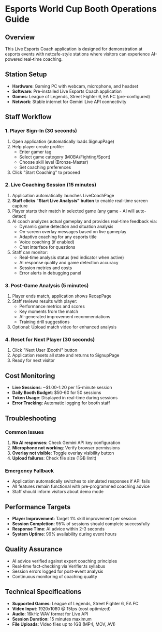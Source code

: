 # Esports World Cup Booth Operations Guide

## Overview
This Live Esports Coach application is designed for demonstration at esports events with netcafe-style stations where visitors can experience AI-powered real-time coaching.

## Station Setup
- **Hardware**: Gaming PC with webcam, microphone, and headset
- **Software**: Pre-installed Live Esports Coach application
- **Games**: League of Legends, Street Fighter 6, EA FC (pre-configured)
- **Network**: Stable internet for Gemini Live API connectivity

## Staff Workflow

### 1. Player Sign-In (30 seconds)
1. Open application (automatically loads SignupPage)
2. Help player create profile:
   - Enter gamer tag
   - Select game category (MOBA/Fighting/Sport)
   - Choose skill level (Bronze-Master)
   - Set coaching preferences
3. Click "Start Coaching" to proceed

### 2. Live Coaching Session (15 minutes)
1. Application automatically launches LiveCoachPage
2. **Staff clicks "Start Live Analysis" button** to enable real-time screen capture
3. Player starts their match in selected game (any game - AI will auto-detect)
4. AI coach analyzes actual gameplay and provides real-time feedback via:
   - Dynamic game detection and situation analysis
   - On-screen overlay messages based on live gameplay
   - Adaptive coaching for any esports title
   - Voice coaching (if enabled)
   - Chat interface for questions
5. Staff can monitor:
   - Real-time analysis status (red indicator when active)
   - AI response quality and game detection accuracy
   - Session metrics and costs
   - Error alerts in debugging panel

### 3. Post-Game Analysis (5 minutes)
1. Player ends match, application shows RecapPage
2. Staff reviews results with player:
   - Performance metrics and scores
   - Key moments from the match
   - AI-generated improvement recommendations
   - Training drill suggestions
3. Optional: Upload match video for enhanced analysis

### 4. Reset for Next Player (30 seconds)
1. Click "Next User (Booth)" button
2. Application resets all state and returns to SignupPage
3. Ready for next visitor

## Cost Monitoring
- **Live Sessions**: ~$1.00-1.20 per 15-minute session
- **Daily Booth Budget**: $50-60 for 50 sessions
- **Token Usage**: Displayed in real-time during sessions
- **Error Tracking**: Automatic logging for booth staff

## Troubleshooting

### Common Issues
1. **No AI responses**: Check Gemini API key configuration
2. **Microphone not working**: Verify browser permissions
3. **Overlay not visible**: Toggle overlay visibility button
4. **Upload failures**: Check file size (1GB limit)

### Emergency Fallback
- Application automatically switches to simulated responses if API fails
- All features remain functional with pre-programmed coaching advice
- Staff should inform visitors about demo mode

## Performance Targets
- **Player Improvement**: Target 1% skill improvement per session
- **Session Completion**: 95% of sessions should complete successfully
- **Response Time**: AI advice within 2-3 seconds
- **System Uptime**: 99% availability during event hours

## Quality Assurance
- AI advice verified against expert coaching principles
- Real-time fact-checking via Verifier.ts syllabus
- Session errors logged for post-event analysis
- Continuous monitoring of coaching quality

## Technical Specifications
- **Supported Games**: League of Legends, Street Fighter 6, EA FC
- **Video Input**: 1920x1080 @ 15fps (cost optimized)
- **Audio**: 16kHz WAV format for Live API
- **Session Duration**: 15 minutes maximum
- **File Uploads**: Video files up to 1GB (MP4, MOV, AVI)
